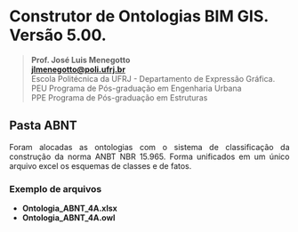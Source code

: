 # Construtor de Ontologias BIM GIS. Versão 5.00.
>**Prof. José Luis Menegotto**<br>
>**jlmenegotto@poli.ufrj.br**<br>
>Escola Politécnica da UFRJ - Departamento de Expressão Gráfica.<br>
>PEU Programa de Pós-graduação em Engenharia Urbana<br>
>PPE Programa de Pós-graduação em Estruturas<br>

## Pasta ABNT 

<p align="justify">Foram alocadas as ontologias com o sistema de classificação da construção da norma ANBT NBR 15.965. Forma unificados em um único arquivo excel os esquemas de classes e de fatos.<br></b></p>

### Exemplo de arquivos

  * **Ontologia_ABNT_4A.xlsx**
  * **Ontologia_ABNT_4A.owl**
